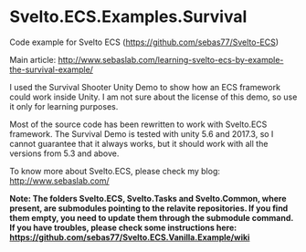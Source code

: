 # Svelto.ECS.Examples.Survival
Code example for Svelto ECS (https://github.com/sebas77/Svelto-ECS)

Main article: http://www.sebaslab.com/learning-svelto-ecs-by-example-the-survival-example/

I used the Survival Shooter Unity Demo to show how an ECS framework could work inside Unity. I am not sure about the license of this demo, so use it only for learning purposes.

Most of the source code has been rewritten to work with Svelto.ECS framework. The Survival Demo is tested with unity 5.6 and 2017.3, so I cannot guarantee that it always works, but it should work with all the versions from 5.3 and above.

To know more about Svelto.ECS, please check my blog: http://www.sebaslab.com/

**Note: The folders Svelto.ECS, Svelto.Tasks and Svelto.Common, where present, are submodules pointing to the relavite repositories. If you find them empty, you need to update them through the submodule command. If you have troubles, please check some instructions here: https://github.com/sebas77/Svelto.ECS.Vanilla.Example/wiki**

